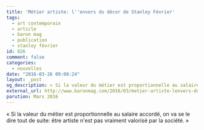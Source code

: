 ```yaml
---
title: 'Métier artiste: l''envers du décor de Stanley Février'
tags:
  - art contemporain
  - article
  - baron mag
  - publication
  - stanley février
id: 826
comment: false
categories:
  - nouvelles
date: "2016-03-26 09:08:24"
layout: _post
og_description: « Si la valeur du métier est proportionnelle au salaire accordé...»
external_url: http://www.baronmag.com/2016/03/metier-artiste-lenvers-du-decor-de-stanley-fevrier/ 
parution: Mars 2016
---
```

« Si la valeur du métier est proportionnelle au salaire accordé, on va se le dire tout de suite: être artiste n'est pas vraiment valorisé par la société. »
